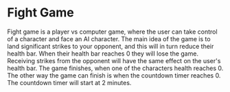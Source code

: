 # Fight Game #

Fight game is a player vs computer game, where the user can take control of a character and face an AI character. The main idea of the game is to land significant strikes to your opponent, and this will in turn reduce their health bar. When their health bar reaches 0 they will lose the game. Receiving strikes from the opponent will have the same effect on the user's health bar. The game finishes, when one of the characters health reaches 0. The other way the game can finish is when the countdown timer reaches 0. The countdown timer will start at 2 minutes.